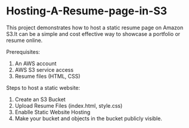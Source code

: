 # Hosting-A-Resume-page-in-S3
This project demonstrates how to host a static resume page on Amazon S3.It can be a simple and cost effective way to showcase a portfolio or resume online.

Prerequisites:
1. An AWS account
2. AWS S3 service access 
3. Resume files (HTML, CSS)
   
Steps to host a static website:
1. Create an S3 Bucket
2. Upload Resume Files (index.html, style.css)
3. Enablle Static Website Hosting
4. Make your bucket and objects in the bucket publicly visible.
